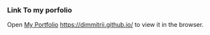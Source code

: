 ### Link To my porfolio

Open [My Portfolio](https://dimmitrii.github.io/) https://dimmitrii.github.io/ to view it in the browser.
